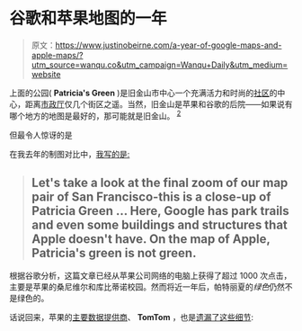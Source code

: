 # 谷歌和苹果地图的一年

> 原文：<https://www.justinobeirne.com/a-year-of-google-maps-and-apple-maps/?utm_source=wanqu.co&utm_campaign=Wanqu+Daily&utm_medium=website>

上面的公园( **Patricia's Green** )是旧金山市中心一个充满活力和时尚的[社区](https://en.wikipedia.org/wiki/Hayes_Valley,_San_Francisco)的中心，距离[市政厅](https://en.wikipedia.org/wiki/San_Francisco_City_Hall)仅几个街区之遥。当然，旧金山是苹果和谷歌的后院——如果说有哪个地方的地图是最好的，那可能就是旧金山。 <sup data-preserve-html-node="true">[2](#note2)</sup>

但最令人惊讶的是

在我去年的制图对比中，[我写的是:](https://www.justinobeirne.com/cartography-comparison-part-2#pg)

> ## Let's take a look at the final zoom of our map pair of San Francisco-this is a close-up of Patricia Green ... Here, Google has park trails and even some buildings and structures that Apple doesn't have. On the map of Apple, Patricia's green is not green.

根据谷歌分析，这篇文章已经从苹果公司网络的电脑上获得了超过 1000 次点击，主要是苹果的桑尼维尔和库比蒂诺校园。然而将近一年后，帕特丽夏的*绿色*仍然不是绿色的。

话说回来，苹果的[主要数据提供商](http://www.reuters.com/article/us-tomtom-apple-idUSKBN0O40GE20150519)、 **TomTom** ，也是[遗漏了这些细节](https://mydrive.tomtom.com/en_us/#+viewport=37.77596,-122.42467,18+ver=2):